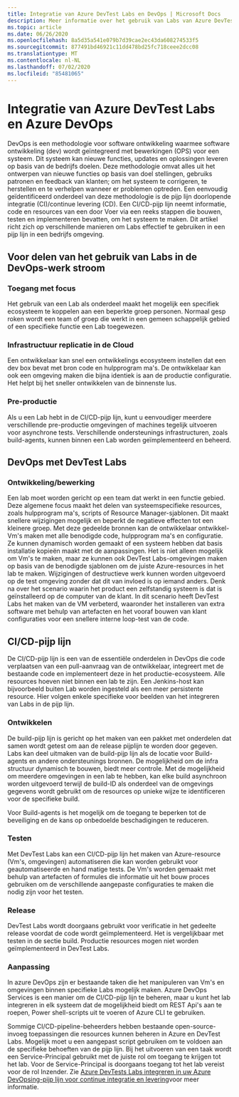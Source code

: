 ```yaml
---
title: Integratie van Azure DevTest Labs en DevOps | Microsoft Docs
description: Meer informatie over het gebruik van Labs van Azure DevTest Labs binnen een pijp lijn (continue Integration)/continue levering (CD) in een bedrijfs omgeving.
ms.topic: article
ms.date: 06/26/2020
ms.openlocfilehash: 8a5d35a541e079b7d39cae2ec43da608274533f5
ms.sourcegitcommit: 877491bd46921c11dd478bd25fc718ceee2dcc08
ms.translationtype: MT
ms.contentlocale: nl-NL
ms.lasthandoff: 07/02/2020
ms.locfileid: "85481065"
---
```

# <a name="integration-of-azure-devtest-labs-and-azure-devops"></a>Integratie van Azure DevTest Labs en Azure DevOps
DevOps is een methodologie voor software ontwikkeling waarmee software ontwikkeling (dev) wordt geïntegreerd met bewerkingen (OPS) voor een systeem. Dit systeem kan nieuwe functies, updates en oplossingen leveren op basis van de bedrijfs doelen. Deze methodologie omvat alles uit het ontwerpen van nieuwe functies op basis van doel stellingen, gebruiks patronen en feedback van klanten; om het systeem te corrigeren, te herstellen en te verhelpen wanneer er problemen optreden. Een eenvoudig geïdentificeerd onderdeel van deze methodologie is de pijp lijn doorlopende integratie (CI)/continue levering (CD). Een CI/CD-pijp lijn neemt informatie, code en resources van een door Voer via een reeks stappen die bouwen, testen en implementeren bevatten, om het systeem te maken. Dit artikel richt zich op verschillende manieren om Labs effectief te gebruiken in een pijp lijn in een bedrijfs omgeving. 

## <a name="benefits-of-using-labs-in-devops-workflow"></a>Voor delen van het gebruik van Labs in de DevOps-werk stroom 

### <a name="focused-access"></a>Toegang met focus 
Het gebruik van een Lab als onderdeel maakt het mogelijk een specifiek ecosysteem te koppelen aan een beperkte groep personen. Normaal gesp roken wordt een team of groep die werkt in een gemeen schappelijk gebied of een specifieke functie een Lab toegewezen.   

### <a name="infrastructure-replication-in-the-cloud"></a>Infrastructuur replicatie in de Cloud 
Een ontwikkelaar kan snel een ontwikkelings ecosysteem instellen dat een dev box bevat met bron code en hulpprogram ma's. De ontwikkelaar kan ook een omgeving maken die bijna identiek is aan de productie configuratie. Het helpt bij het sneller ontwikkelen van de binnenste lus. 

### <a name="pre-production"></a>Pre-productie 
Als u een Lab hebt in de CI/CD-pijp lijn, kunt u eenvoudiger meerdere verschillende pre-productie omgevingen of machines tegelijk uitvoeren voor asynchrone tests. Verschillende ondersteunings infrastructuren, zoals build-agents, kunnen binnen een Lab worden geïmplementeerd en beheerd. 

## <a name="devops-with-devtest-labs"></a>DevOps met DevTest Labs 

### <a name="development--operation"></a>Ontwikkeling/bewerking 
Een lab moet worden gericht op een team dat werkt in een functie gebied. Deze algemene focus maakt het delen van systeemspecifieke resources, zoals hulpprogram ma's, scripts of Resource Manager-sjablonen. Dit maakt snellere wijzigingen mogelijk en beperkt de negatieve effecten tot een kleinere groep. Met deze gedeelde bronnen kan de ontwikkelaar ontwikkel-Vm's maken met alle benodigde code, hulpprogram ma's en configuratie. Ze kunnen dynamisch worden gemaakt of een systeem hebben dat basis installatie kopieën maakt met de aanpassingen. Het is niet alleen mogelijk om Vm's te maken, maar ze kunnen ook DevTest Labs-omgevingen maken op basis van de benodigde sjablonen om de juiste Azure-resources in het lab te maken. Wijzigingen of destructieve werk kunnen worden uitgevoerd op de test omgeving zonder dat dit van invloed is op iemand anders. Denk na over het scenario waarin het product een zelfstandig systeem is dat is geïnstalleerd op de computer van de klant. In dit scenario heeft DevTest Labs het maken van de VM verbeterd, waaronder het installeren van extra software met behulp van artefacten en het vooraf bouwen van klant configuraties voor een snellere interne loop-test van de code. 
  
## <a name="cicd-pipeline"></a>CI/CD-pijp lijn 
De CI/CD-pijp lijn is een van de essentiële onderdelen in DevOps die code verplaatsen van een pull-aanvraag van de ontwikkelaar, integreert met de bestaande code en implementeert deze in het productie-ecosysteem. Alle resources hoeven niet binnen een lab te zijn. Een Jenkins-host kan bijvoorbeeld buiten Lab worden ingesteld als een meer persistente resource. Hier volgen enkele specifieke voor beelden van het integreren van Labs in de pijp lijn. 

### <a name="build"></a>Ontwikkelen 
De build-pijp lijn is gericht op het maken van een pakket met onderdelen dat samen wordt getest om aan de release pijplijn te worden door gegeven. Labs kan deel uitmaken van de build-pijp lijn als de locatie voor Build-agents en andere ondersteunings bronnen. De mogelijkheid om de infra structuur dynamisch te bouwen, biedt meer controle. Met de mogelijkheid om meerdere omgevingen in een lab te hebben, kan elke build asynchroon worden uitgevoerd terwijl de build-ID als onderdeel van de omgevings gegevens wordt gebruikt om de resources op unieke wijze te identificeren voor de specifieke build.   

Voor Build-agents is het mogelijk om de toegang te beperken tot de beveiliging en de kans op onbedoelde beschadigingen te reduceren.  

### <a name="test"></a>Testen 
Met DevTest Labs kan een CI/CD-pijp lijn het maken van Azure-resource (Vm's, omgevingen) automatiseren die kan worden gebruikt voor geautomatiseerde en hand matige tests. De Vm's worden gemaakt met behulp van artefacten of formules die informatie uit het bouw proces gebruiken om de verschillende aangepaste configuraties te maken die nodig zijn voor het testen.   

### <a name="release"></a>Release 
DevTest Labs wordt doorgaans gebruikt voor verificatie in het gedeelte release voordat de code wordt geïmplementeerd. Het is vergelijkbaar met testen in de sectie build. Productie resources mogen niet worden geïmplementeerd in DevTest Labs. 

### <a name="customization"></a>Aanpassing 
In azure DevOps zijn er bestaande taken die het manipuleren van Vm's en omgevingen binnen specifieke Labs mogelijk maken. Azure DevOps Services is een manier om de CI/CD-pijp lijn te beheren, maar u kunt het lab integreren in elk systeem dat de mogelijkheid biedt om REST Api's aan te roepen, Power shell-scripts uit te voeren of Azure CLI te gebruiken. 

Sommige CI/CD-pipeline-beheerders hebben bestaande open-source-invoeg toepassingen die resources kunnen beheren in Azure en DevTest Labs. Mogelijk moet u een aangepast script gebruiken om te voldoen aan de specifieke behoeften van de pijp lijn.  Bij het uitvoeren van een taak wordt een Service-Principal gebruikt met de juiste rol om toegang te krijgen tot het lab. Voor de Service-Principal is doorgaans toegang tot het lab vereist voor de rol Inzender. Zie [Azure DevTests Labs integreren in uw Azure DevOpsing-pijp lijn voor continue integratie en levering](devtest-lab-integrate-ci-cd.md)voor meer informatie. 
 